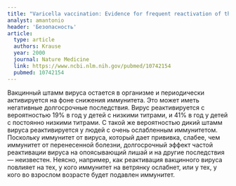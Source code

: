 ```yaml
---
title: "Varicella vaccination: Evidence for frequent reactivation of the vaccine strain in healthy children"
analyst: amantonio
header: 'Безопасность'
article:
  type: article
  authors: Krause
  year: 2000
  journal: Nature Medicine
  link: https://www.ncbi.nlm.nih.gov/pubmed/10742154
  pubmed: 10742154
---
```


Вакцинный штамм вируса остается в организме и периодически активируется на фоне снижения иммунитета. Это может иметь негативные долгосрочные последствия.
Вирус реактивируется с вероятностью 19% в год у детей с низкими титрами, и 41% в год у детей с постоянно низкими титрами. С такой же вероятностью дикий штамм вируса реактивируется у людей с очень ослабленным иммунитетом.
Поскольку иммунитет от вируса, который дает прививка, слабее, чем иммунитет от перенесенной болезни, долгосрочный эффект частой реактивации вируса на опоясывающий лишай и на другие последствия — неизвестен. Неясно, например, как реактивация вакцинного вируса повлияет на тех, у кого иммунитет на ветрянку ослабнет, или у тех, у кого во взрослом возрасте будет подавлен иммунитет.
